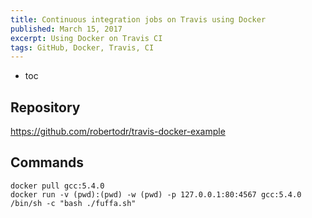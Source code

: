 ```yaml
---
title: Continuous integration jobs on Travis using Docker
published: March 15, 2017
excerpt: Using Docker on Travis CI
tags: GitHub, Docker, Travis, CI
---
```


* toc


## Repository

https://github.com/robertodr/travis-docker-example

## Commands

```
docker pull gcc:5.4.0
docker run -v (pwd):(pwd) -w (pwd) -p 127.0.0.1:80:4567 gcc:5.4.0 /bin/sh -c "bash ./fuffa.sh"
```

